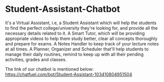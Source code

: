 # Student-Assistant-Chatbot

It's a Virtual Assistant, i.e, a Student Assistant which will help the students to find the perfect college/university they're looking for, and provide all the necessary details related to it. A Smart Tutor, which will be providing appropriate videos to help them study better, clear all concepts thoroughly and prepare for exams. A Notes Handler to keep track of your lecture notes at all times. A Planner, Organizer and Scheduler that'll help students to  manage their daily routines, remind to keep up with all their pending activities, grades and classes.

The link of our chatbot is mentioned below:
https://chatfuel.com/bot/Student-Assistant-103410804951504


